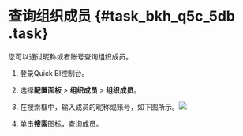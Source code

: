 # 查询组织成员 {#task_bkh_q5c_5db .task}

您可以通过昵称或者账号查询组织成员。

1.   登录Quick BI控制台。 
2.   选择**配置面板** \> **组织成员** \> **组织成员**。 
3.   在搜索框中，输入成员的昵称或账号，如下图所示。![](http://static-aliyun-doc.oss-cn-hangzhou.aliyuncs.com/assets/img/9157/153631888211458_zh-CN.png)

 
4.   单击**搜索**图标，查询成员。 

